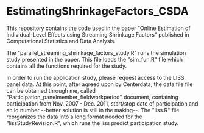 # EstimatingShrinkageFactors_CSDA
This repository contains the code used in the paper "Online Estimation of Individual-Level Effects using Streaming Shrinkage Factors" published in Computational Statistics and Data Analysis. 

The "parallel_streaming_shrinkage_factors_study.R" runs the simulation study presented in the paper. This file loads the "sim_fun.R" file which contains all the functions required for the study. 

In order to run the application study, please request access to the LISS panel data. At this point, after agreed upon by Centerdata, the data file file can be obtained through me, called "Participation_panelmember_fieldworkperiod" document, containing participation from Nov. 2007 - Dec. 2011, start/stop date of participation and an id number --better solution is still in the making--.  The "liss.R" file reorganizes the data into a long format needed for the "lissStudyRevision.R", which runs the liss predict participation study. 

